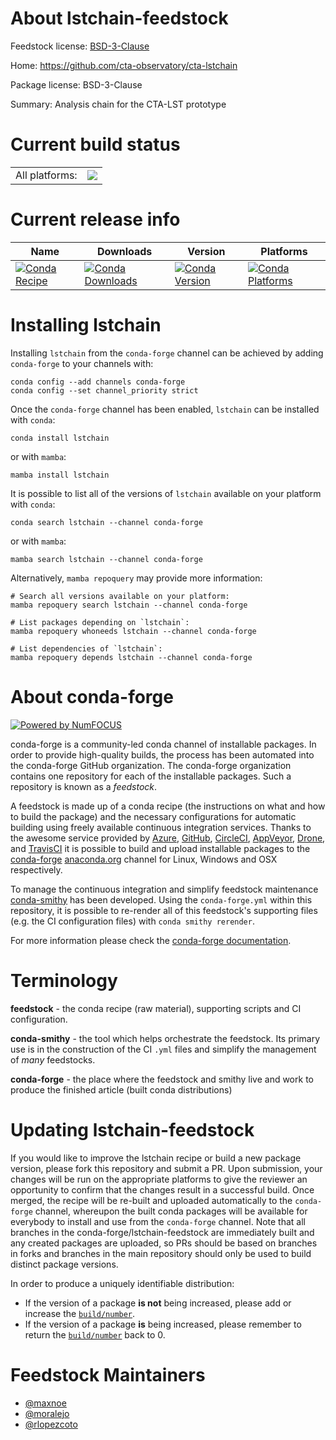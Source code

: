 About lstchain-feedstock
========================

Feedstock license: [BSD-3-Clause](https://github.com/conda-forge/lstchain-feedstock/blob/main/LICENSE.txt)

Home: https://github.com/cta-observatory/cta-lstchain

Package license: BSD-3-Clause

Summary: Analysis chain for the CTA-LST prototype

Current build status
====================


<table><tr><td>All platforms:</td>
    <td>
      <a href="https://dev.azure.com/conda-forge/feedstock-builds/_build/latest?definitionId=19823&branchName=main">
        <img src="https://dev.azure.com/conda-forge/feedstock-builds/_apis/build/status/lstchain-feedstock?branchName=main">
      </a>
    </td>
  </tr>
</table>

Current release info
====================

| Name | Downloads | Version | Platforms |
| --- | --- | --- | --- |
| [![Conda Recipe](https://img.shields.io/badge/recipe-lstchain-green.svg)](https://anaconda.org/conda-forge/lstchain) | [![Conda Downloads](https://img.shields.io/conda/dn/conda-forge/lstchain.svg)](https://anaconda.org/conda-forge/lstchain) | [![Conda Version](https://img.shields.io/conda/vn/conda-forge/lstchain.svg)](https://anaconda.org/conda-forge/lstchain) | [![Conda Platforms](https://img.shields.io/conda/pn/conda-forge/lstchain.svg)](https://anaconda.org/conda-forge/lstchain) |

Installing lstchain
===================

Installing `lstchain` from the `conda-forge` channel can be achieved by adding `conda-forge` to your channels with:

```
conda config --add channels conda-forge
conda config --set channel_priority strict
```

Once the `conda-forge` channel has been enabled, `lstchain` can be installed with `conda`:

```
conda install lstchain
```

or with `mamba`:

```
mamba install lstchain
```

It is possible to list all of the versions of `lstchain` available on your platform with `conda`:

```
conda search lstchain --channel conda-forge
```

or with `mamba`:

```
mamba search lstchain --channel conda-forge
```

Alternatively, `mamba repoquery` may provide more information:

```
# Search all versions available on your platform:
mamba repoquery search lstchain --channel conda-forge

# List packages depending on `lstchain`:
mamba repoquery whoneeds lstchain --channel conda-forge

# List dependencies of `lstchain`:
mamba repoquery depends lstchain --channel conda-forge
```


About conda-forge
=================

[![Powered by
NumFOCUS](https://img.shields.io/badge/powered%20by-NumFOCUS-orange.svg?style=flat&colorA=E1523D&colorB=007D8A)](https://numfocus.org)

conda-forge is a community-led conda channel of installable packages.
In order to provide high-quality builds, the process has been automated into the
conda-forge GitHub organization. The conda-forge organization contains one repository
for each of the installable packages. Such a repository is known as a *feedstock*.

A feedstock is made up of a conda recipe (the instructions on what and how to build
the package) and the necessary configurations for automatic building using freely
available continuous integration services. Thanks to the awesome service provided by
[Azure](https://azure.microsoft.com/en-us/services/devops/), [GitHub](https://github.com/),
[CircleCI](https://circleci.com/), [AppVeyor](https://www.appveyor.com/),
[Drone](https://cloud.drone.io/welcome), and [TravisCI](https://travis-ci.com/)
it is possible to build and upload installable packages to the
[conda-forge](https://anaconda.org/conda-forge) [anaconda.org](https://anaconda.org/)
channel for Linux, Windows and OSX respectively.

To manage the continuous integration and simplify feedstock maintenance
[conda-smithy](https://github.com/conda-forge/conda-smithy) has been developed.
Using the ``conda-forge.yml`` within this repository, it is possible to re-render all of
this feedstock's supporting files (e.g. the CI configuration files) with ``conda smithy rerender``.

For more information please check the [conda-forge documentation](https://conda-forge.org/docs/).

Terminology
===========

**feedstock** - the conda recipe (raw material), supporting scripts and CI configuration.

**conda-smithy** - the tool which helps orchestrate the feedstock.
                   Its primary use is in the construction of the CI ``.yml`` files
                   and simplify the management of *many* feedstocks.

**conda-forge** - the place where the feedstock and smithy live and work to
                  produce the finished article (built conda distributions)


Updating lstchain-feedstock
===========================

If you would like to improve the lstchain recipe or build a new
package version, please fork this repository and submit a PR. Upon submission,
your changes will be run on the appropriate platforms to give the reviewer an
opportunity to confirm that the changes result in a successful build. Once
merged, the recipe will be re-built and uploaded automatically to the
`conda-forge` channel, whereupon the built conda packages will be available for
everybody to install and use from the `conda-forge` channel.
Note that all branches in the conda-forge/lstchain-feedstock are
immediately built and any created packages are uploaded, so PRs should be based
on branches in forks and branches in the main repository should only be used to
build distinct package versions.

In order to produce a uniquely identifiable distribution:
 * If the version of a package **is not** being increased, please add or increase
   the [``build/number``](https://docs.conda.io/projects/conda-build/en/latest/resources/define-metadata.html#build-number-and-string).
 * If the version of a package **is** being increased, please remember to return
   the [``build/number``](https://docs.conda.io/projects/conda-build/en/latest/resources/define-metadata.html#build-number-and-string)
   back to 0.

Feedstock Maintainers
=====================

* [@maxnoe](https://github.com/maxnoe/)
* [@moralejo](https://github.com/moralejo/)
* [@rlopezcoto](https://github.com/rlopezcoto/)

